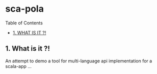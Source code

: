 #  sca-pola


Table of Contents

  * [1. WHAT IS IT ?!](#1-what-is-it-)


## 1. What is it ?!
An attempt to demo a tool for multi-language api implementation for a scala-app ... 

